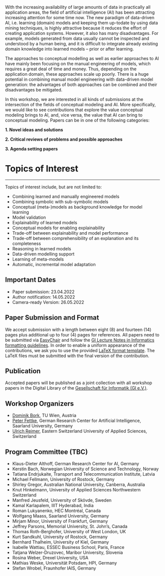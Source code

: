With the increasing availability of large amounts of data in practically all application areas, the field of artificial intelligence (AI) has been attracting increasing attention for some time now. The new paradigm of data-driven AI, i.e. learning (domain) models and keeping them up-todate by using data mining techniques, is highly attractive because it reduces the effort of creating application systems. However, it also has many disadvantages. For example, models generated from data usually cannot be inspected and understood by a human being, and it is difficult to integrate already existing domain knowledge into learned models – prior or after learning.

The approaches to conceptual modelling as well as earlier approaches to AI have mainly been focusing on the manual engineering of models, which requires a great deal of time and money. Thus, depending on the application domain, these approaches scale up poorly. There is a huge potential in combining manual model engineering with data-driven model generation: the advantages of both approaches can be combined and their disadvantages be mitigated. 

In this workshop, we are interested in all kinds of submissions at the intersection of the fields of conceptual modeling and AI. More specifically, we would like to see contributions that explore the value conceptual modeling brings to AI, and, vice versa, the value that AI can bring to conceptual modeling. Papers can be in one of the following categories:

**1. Novel ideas and solutions**

**2. Critical reviews of problems and possible approaches**

**3. Agenda setting papers**

# Topics of Interest
----
Topics of interest include, but are not limited to:

- Combining learned and manually engineered models
- Combining symbolic with sub-symbolic models
- Conceptual (meta-)models as background knowledge for model learning
- Model validation
- Explainability of learned models
- Conceptual models for enabling explainability
- Trade-off between explainability and model performance
- Trade-off between comprehensibility of an explanation and its completeness
- Reasoning in learned models
- Data-driven modelling support
- Learning of meta-models
- Automatic, incremental model adaptation

<!--
Workshop Program (CEST)
----
**CMAI Session I chaired by Dominik Bork**\
13.30 - 13.40	Introduction to the Workshop: Conceptual Modeling and Artificial Intelligence: Mutual Benefits from Complementary Worlds [Paper (PDF)](/papers/CMAI2021_Intro.pdf)\
*Dominik Bork*

13.40 - 14.10	Why Should Machine Learning Require Conceptual Models? [Paper (PDF)](/papers/[MaassStorey21]WhyShouldMachineLearningRequireConceptualModels.pdf)\
*Wolfgang Maass and Veda C. Storey*

14.10 - 14.40	Conceptual Models for ML: Reflections and Guidelines [Paper (PDF)](/papers/[Castellanos+12]ConceptualModelsForML.pdf), further reading: [AAAI'21](http://ceur-ws.org/Vol-2846/paper11.pdf) [ER'20](https://link.springer.com/chapter/10.1007/978-3-030-65847-2_3) [CAiSE'19](https://link.springer.com/chapter/10.1007/978-3-030-21297-1_15) [EMMSAD'21](https://link.springer.com/chapter/10.1007/978-3-030-79186-5_19) [DKE'21](https://www.sciencedirect.com/science/article/pii/S0169023X21000367) [MSIQ'21](https://misq.org/from-representation-to-mediation-a-new-agenda-for-conceptual-modeling-research-in-a-digital-world.html)\
*Arturo Castellanos, Alfred Castillo, Monica Chiarini Tremblay, Roman Lukyanenko, Jeffrey Parsons and Veda C. Storey*

14.40 - 15.10	Using Conceptual Modeling to Drive Machine Learning Solutions Development - A Case Report on applying GR4ML [Paper (PDF)](/papers/[NalchigarYu21]UsingConceptualModelingToDriveMachineLearningSolutionsDevelopment.pdf)\
*Soroosh Nalchigar and Eric Yu*
	
**CMAI Session II chaired by Ulrich Reimer**\
15.30  - 16.00	Searching for Models with Hybrid AI Techniques [Paper (PDF)](/papers/[Eisenberg+21]SearchingForModelsWithHybridAITechniques.pdf)\
*Martin Eisenberg, Hans-Peter Pichler, Antonio Garmendia and Manuel Wimmer*

16.00  - 16.30	Conceptual Modelling and Artificial Intelligence Overview and research challenges from the perspective of predictive business process management [Paper (PDF)](/papers/[Fettke21]AI_BPM_short.pdf)\
*Peter Fettke*

16.30  - 17.00	Wrap-Up
-->

Important Dates
----
- Paper submission: 23.04.2022
- Author notification: 14.05.2022
- Camera-ready Version: 26.05.2022

Paper Submission and Format
----
We accept submission with a length between eight (8) and fourteen (14) pages plus additional up to four (4) pages for references. All papers need to be submitted via [EasyChair]() and follow the [GI Lecture Notes in Informatics formatting guidelines](https://gi.de/fileadmin/GI/Hauptseite/Service/Publikationen/LNI/LNI-authorsinstructions-english.doc). In order to enable a uniform appearance of the contributions, we ask you to use the provided [LaTeX format template](https://mirrors.ctan.org/macros/latex/contrib/lni.zip). The LaTeX files must be submitted with the final version of the contribution. 

Publication
----
Accepted papers will be published as a joint collection with all workshop papers in the Digital Library of the [Gesellschaft für Informatik (GI e.V.)](https://dl.gi.de/).

Workshop Organizers
----
- [Dominik Bork](https://model-engineering.info/), TU Wien, Austria
- [Peter Fettke](https://www.dfki.de/web/ueber-uns/mitarbeiter/person/pefe01/), German Research Center for Artificial Intelligence, Saarland University, Germany
- [Ulrich Reimer](http://www.ulrichreimer.net/), Eastern Switzerland University of Applied Sciences, Switzerland


Program Committee (TBC)
----
- Klaus-Dieter Althoff, German Research Center for AI, Germany
- Kerstin Bach, Norwegian University of Science and Technology, Norway
- Tatiana Endrjukaite, Transport and Telecommunication Institute, Latvia
- Michael Fellmann, University of Rostock, Germany
- Shirley Gregor, Australian National University, Canberra, Australia
- Knut Hinkelmann, University of Applied Sciences Northwestern Switzerland
- Manfred Jeusfeld, University of Skövde, Sweden
- Kamal Karlapalem, IIIT Hyderabad, India
- Roman Lukyanenko, HEC Montréal, Canada
- Wolfgang Maass, Saarland University, Germany
- Mirjam Minor, University of Frankfurt, Germany
- Jeffrey Parsons, Memorial University, St. John’s, Canada
- Thomas Roth-Berghofer, University of West London, UK
- Kurt Sandkuhl, University of Rostock, Germany
- Bernhard Thalheim, University of Kiel, Germany
- Isabelle Wattiau, ESSEC Business School, Paris, France
- Tatjana Welzer-Druzovec, Maribor University, Slovenia
- Rosina Weber, Drexel University, USA
- Mathias Weske, Universität Potsdam, HPI, Germany
- Stefan Wrobel, Fraunhofer IAIS, Germany

